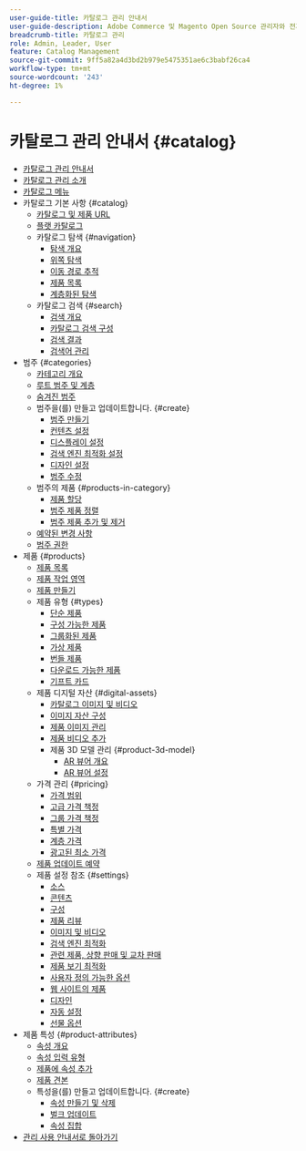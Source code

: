 ```yaml
---
user-guide-title: 카탈로그 관리 안내서
user-guide-description: Adobe Commerce 및 Magento Open Source 관리자와 전자 상거래 마케터를 위한 카탈로그 관리 기능에 대한 포괄적인 정보입니다.
breadcrumb-title: 카탈로그 관리
role: Admin, Leader, User
feature: Catalog Management
source-git-commit: 9ff5a82a4d3bd2b979e5475351ae6c3babf26ca4
workflow-type: tm+mt
source-wordcount: '243'
ht-degree: 1%

---
```



# 카탈로그 관리 안내서 {#catalog}

+ [카탈로그 관리 안내서](guide-overview.md)
+ [카탈로그 관리 소개](introduction.md)
+ [카탈로그 메뉴](catalog-menu.md)
+ 카탈로그 기본 사항 {#catalog}
   + [카탈로그 및 제품 URL](catalog-urls.md)
   + [플랫 카탈로그](catalog-flat.md)
   + 카탈로그 탐색 {#navigation}
      + [탐색 개요](navigation.md)
      + [위쪽 탐색](navigation-top.md)
      + [이동 경로 추적](navigation-breadcrumb-trail.md)
      + [제품 목록](navigation-product-listings.md)
      + [계층화된 탐색](navigation-layered.md)
   + 카탈로그 검색 {#search}
      + [검색 개요](search.md)
      + [카탈로그 검색 구성](search-configuration.md)
      + [검색 결과](search-results.md)
      + [검색어 관리](search-terms.md)
+ 범주 {#categories}
   + [카테고리 개요](categories.md)
   + [루트 범주 및 계층](category-root.md)
   + [숨겨진 범주](category-hidden.md)
   + 범주을(를) 만들고 업데이트합니다. {#create}
      + [범주 만들기](category-create.md)
      + [컨텐츠 설정](categories-content-settings.md)
      + [디스플레이 설정](categories-display-settings.md)
      + [검색 엔진 최적화 설정](categories-search-engine-optimization.md)
      + [디자인 설정](categories-custom-design.md)
      + [범주 수정](category-modify.md)
   + 범주의 제품 {#products-in-category}
      + [제품 할당](categories-product-assignments.md)
      + [범주 제품 정렬](category-products-sort.md)
      + [범주 제품 추가 및 제거](category-products-add.md)
   + [예약된 변경 사항](category-scheduled-changes.md)
   + [범주 권한](category-permissions.md)
+ 제품 {#products}
   + [제품 목록](products-list.md)
   + [제품 작업 영역](product-workspace.md)
   + [제품 만들기](product-create.md)
   + 제품 유형 {#types}
      + [단순 제품](product-create-simple.md)
      + [구성 가능한 제품](product-create-configurable.md)
      + [그룹화된 제품](product-create-grouped.md)
      + [가상 제품](product-create-virtual.md)
      + [번들 제품](product-create-bundle.md)
      + [다운로드 가능한 제품](product-create-downloadable.md)
      + [기프트 카드](product-gift-card-create.md)
   + 제품 디지털 자산 {#digital-assets}
      + [카탈로그 이미지 및 비디오](catalog-images-video.md)
      + [이미지 자산 구성](product-image-config.md)
      + [제품 이미지 관리](product-image.md)
      + [제품 비디오 추가](product-video.md)
      + 제품 3D 모델 관리 {#product-3d-model}
         + [AR 뷰어 개요](ar-viewer-overview.md)
         + [AR 뷰어 설정](ar-viewer-setup.md)
   + 가격 관리 {#pricing}
      + [가격 범위](catalog-price-scope.md)
      + [고급 가격 책정](pricing-advanced.md)
      + [그룹 가격 책정](product-price-group.md)
      + [특별 가격](product-price-special.md)
      + [계층 가격](product-price-tier.md)
      + [광고된 최소 가격](product-price-minimum-advertised.md)
   + [제품 업데이트 예약](product-scheduled-changes.md)
   + 제품 설정 참조 {#settings}
      + [소스](sources.md)
      + [콘텐츠](product-content.md)
      + [구성](product-configurations.md)
      + [제품 리뷰](settings-advanced-product-reviews.md)
      + [이미지 및 비디오](product-images-and-video.md)
      + [검색 엔진 최적화](product-search-engine-optimization.md)
      + [관련 제품, 상향 판매 및 교차 판매](related-products-up-sells-cross-sells.md)
      + [제품 보기 최적화](product-view-optimization.md)
      + [사용자 정의 가능한 옵션](settings-advanced-custom-options.md)
      + [웹 사이트의 제품](settings-basic-websites.md)
      + [디자인](settings-advanced-design.md)
      + [자동 설정](product-autosettings.md)
      + [선물 옵션](product-gift-options.md)
+ 제품 특성 {#product-attributes}
   + [속성 개요](product-attributes.md)
   + [속성 입력 유형](attributes-input-types.md)
   + [제품에 속성 추가](product-attributes-add.md)
   + [제품 견본](swatches.md)
   + 특성을(를) 만들고 업데이트합니다. {#create}
      + [속성 만들기 및 삭제](attribute-product-create.md)
      + [벌크 업데이트](bulk-product-attribute-update.md)
      + [속성 집합](attribute-sets.md)
+ [관리 사용 안내서로 돌아가기](https://experienceleague.adobe.com/ko/docs/commerce-admin/user-guides/home)

